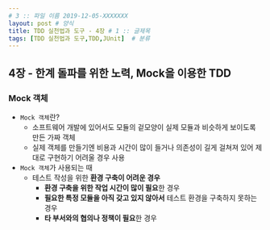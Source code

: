 ```yaml
---
# 3 :: 파일 이름 2019-12-05-XXXXXXX  
layout: post # 양식 
title: TDD 실천법과 도구 - 4장 # 1 :: 글제목
tags: [TDD 실천법과 도구,TDD,JUnit]  # 분류
---
```


## 4장 - 한계 돌파를 위한 노력, Mock을 이용한 TDD

### Mock 객체
- `Mock 객체`란?
  - 소프트웨어 개발에 있어서도 모듈의 겉모양이 실제 모듈과 비슷하게 보이도록 만든 가짜 객체
  - 실제 객체를 만들기엔 비용과 시간이 많이 들거나 의존성이 길게 걸쳐져 있어 제대로 구현하기 어려울 경우 사용
- `Mock 객체`가 사용되는 때
  - 테스트 작성을 위한 **환경 구축이 어려운 경우**
    - **환경 구축을 위한 작업 시간이 많이 필요**한 경우
    - **필요한 특정 모듈을 아직 갖고 있지 않아서** 테스트 환경을 구축하지 못하는 경우
    - **타 부서와의 협의나 정책이 필요**한 경우